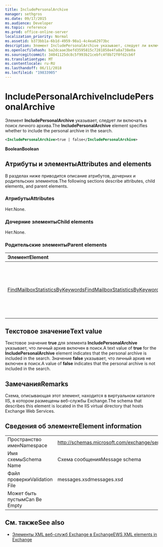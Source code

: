 ```yaml
---
title: IncludePersonalArchive
manager: sethgros
ms.date: 09/17/2015
ms.audience: Developer
ms.topic: reference
ms.prod: office-online-server
localization_priority: Normal
ms.assetid: b373bb1a-6b1d-4959-98a1-4c4ea62973bc
description: Элемент IncludePersonalArchive указывает, следует ли включать в поиск личного архива.
ms.openlocfilehash: ba2dcaae3befd3595815c7281858e4fa8a738e0a
ms.sourcegitcommit: 34041125dc8c5f993b21cebfc4f8b72f0fd2cb6f
ms.translationtype: MT
ms.contentlocale: ru-RU
ms.lasthandoff: 06/11/2018
ms.locfileid: "19833905"
---
```

# <a name="includepersonalarchive"></a><span data-ttu-id="b8cba-103">IncludePersonalArchive</span><span class="sxs-lookup"><span data-stu-id="b8cba-103">IncludePersonalArchive</span></span>

<span data-ttu-id="b8cba-104">Элемент **IncludePersonalArchive** указывает, следует ли включать в поиск личного архива.</span><span class="sxs-lookup"><span data-stu-id="b8cba-104">The **IncludePersonalArchive** element specifies whether to include the personal archive in the search.</span></span> 
  
```XML
<IncludePersonalArchive>true | false</IncludePersonalArchive>
```

 <span data-ttu-id="b8cba-105">**Boolean**</span><span class="sxs-lookup"><span data-stu-id="b8cba-105">**Boolean**</span></span>
## <a name="attributes-and-elements"></a><span data-ttu-id="b8cba-106">Атрибуты и элементы</span><span class="sxs-lookup"><span data-stu-id="b8cba-106">Attributes and elements</span></span>

<span data-ttu-id="b8cba-107">В разделах ниже приводится описание атрибутов, дочерних и родительских элементов.</span><span class="sxs-lookup"><span data-stu-id="b8cba-107">The following sections describe attributes, child elements, and parent elements.</span></span>
  
### <a name="attributes"></a><span data-ttu-id="b8cba-108">Атрибуты</span><span class="sxs-lookup"><span data-stu-id="b8cba-108">Attributes</span></span>

<span data-ttu-id="b8cba-109">Нет.</span><span class="sxs-lookup"><span data-stu-id="b8cba-109">None.</span></span>
  
### <a name="child-elements"></a><span data-ttu-id="b8cba-110">Дочерние элементы</span><span class="sxs-lookup"><span data-stu-id="b8cba-110">Child elements</span></span>

<span data-ttu-id="b8cba-111">Нет.</span><span class="sxs-lookup"><span data-stu-id="b8cba-111">None.</span></span>
  
### <a name="parent-elements"></a><span data-ttu-id="b8cba-112">Родительские элементы</span><span class="sxs-lookup"><span data-stu-id="b8cba-112">Parent elements</span></span>

|<span data-ttu-id="b8cba-113">**Элемент**</span><span class="sxs-lookup"><span data-stu-id="b8cba-113">**Element**</span></span>|<span data-ttu-id="b8cba-114">**Описание**</span><span class="sxs-lookup"><span data-stu-id="b8cba-114">**Description**</span></span>|
|:-----|:-----|
|[<span data-ttu-id="b8cba-115">FindMailboxStatisticsByKeywords</span><span class="sxs-lookup"><span data-stu-id="b8cba-115">FindMailboxStatisticsByKeywords</span></span>](findmailboxstatisticsbykeywords.md) <br/> |<span data-ttu-id="b8cba-116">Определяет запрос для поиска по ключевым словам статистики почтового ящика.</span><span class="sxs-lookup"><span data-stu-id="b8cba-116">Specifies a request to search for mailbox statistics by keyword.</span></span>  <br/> |
   
## <a name="text-value"></a><span data-ttu-id="b8cba-117">Текстовое значение</span><span class="sxs-lookup"><span data-stu-id="b8cba-117">Text value</span></span>

<span data-ttu-id="b8cba-118">Текстовое значение **true** для элемента **IncludePersonalArchive** указывает, что личный архив включен в поиск.</span><span class="sxs-lookup"><span data-stu-id="b8cba-118">A text value of **true** for the **IncludePersonalArchive** element indicates that the personal archive is included in the search.</span></span> <span data-ttu-id="b8cba-119">Значение **false** указывает, что личный архив не включен в поиск.</span><span class="sxs-lookup"><span data-stu-id="b8cba-119">A value of **false** indicates that the personal archive is not included in the search.</span></span> 
  
## <a name="remarks"></a><span data-ttu-id="b8cba-120">Замечания</span><span class="sxs-lookup"><span data-stu-id="b8cba-120">Remarks</span></span>

<span data-ttu-id="b8cba-121">Схема, описывающая этот элемент, находится в виртуальном каталоге IIS, в котором размещены веб-службы Exchange.</span><span class="sxs-lookup"><span data-stu-id="b8cba-121">The schema that describes this element is located in the IIS virtual directory that hosts Exchange Web Services.</span></span>
  
## <a name="element-information"></a><span data-ttu-id="b8cba-122">Сведения об элементе</span><span class="sxs-lookup"><span data-stu-id="b8cba-122">Element information</span></span>

|||
|:-----|:-----|
|<span data-ttu-id="b8cba-123">Пространство имен</span><span class="sxs-lookup"><span data-stu-id="b8cba-123">Namespace</span></span>  <br/> |http://schemas.microsoft.com/exchange/services/2006/messages  <br/> |
|<span data-ttu-id="b8cba-124">Имя схемы</span><span class="sxs-lookup"><span data-stu-id="b8cba-124">Schema Name</span></span>  <br/> |<span data-ttu-id="b8cba-125">Схема сообщения</span><span class="sxs-lookup"><span data-stu-id="b8cba-125">Message schema</span></span>  <br/> |
|<span data-ttu-id="b8cba-126">Файл проверки</span><span class="sxs-lookup"><span data-stu-id="b8cba-126">Validation File</span></span>  <br/> |<span data-ttu-id="b8cba-127">messages.xsd</span><span class="sxs-lookup"><span data-stu-id="b8cba-127">messages.xsd</span></span>  <br/> |
|<span data-ttu-id="b8cba-128">Может быть пустым</span><span class="sxs-lookup"><span data-stu-id="b8cba-128">Can Be Empty</span></span>  <br/> ||
   
## <a name="see-also"></a><span data-ttu-id="b8cba-129">См. также</span><span class="sxs-lookup"><span data-stu-id="b8cba-129">See also</span></span>



- [<span data-ttu-id="b8cba-130">Элементы XML веб-служб Exchange в Exchange</span><span class="sxs-lookup"><span data-stu-id="b8cba-130">EWS XML elements in Exchange</span></span>](ews-xml-elements-in-exchange.md)


